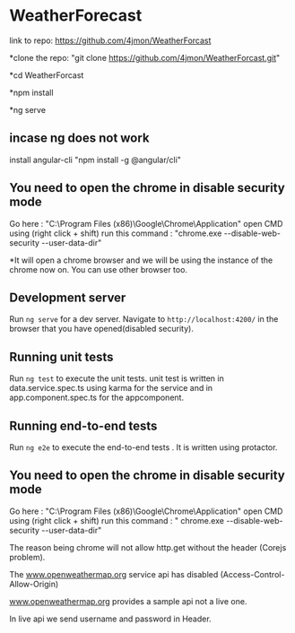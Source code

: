 # WeatherForecast
link to repo: https://github.com/4jmon/WeatherForcast


*clone the repo:  "git clone https://github.com/4jmon/WeatherForcast.git"

*cd WeatherForcast

*npm install

*ng serve

## incase ng does not work
install angular-cli 
"npm  install  -g @angular/cli"

## You need to open the chrome in disable security mode
Go  here :  "C:\Program Files (x86)\Google\Chrome\Application" open CMD using (right click + shift)
run this command : 
"chrome.exe  --disable-web-security --user-data-dir"

*It will open a chrome browser and we will be using the instance of the chrome now on. You can use other browser too.

## Development server

Run `ng serve` for a dev server. Navigate to `http://localhost:4200/` in the browser that you have opened(disabled security). 


## Running unit tests

Run `ng test` to execute the unit tests. 
unit test is written in data.service.spec.ts using karma for the service and in app.component.spec.ts for the appcomponent.


## Running end-to-end tests

Run `ng e2e` to execute the end-to-end tests . It is written using protactor.

## You need to open the chrome in disable security mode
Go here :  "C:\Program Files (x86)\Google\Chrome\Application" open CMD using (right click + shift)
run this command : 
" chrome.exe  --disable-web-security  --user-data-dir"

The reason being chrome will not allow http.get without the header (Corejs problem).

The www.openweathermap.org service api has disabled (Access-Control-Allow-Origin)

www.openweathermap.org provides a sample api not a live one.

In live api we send username and password in Header.
